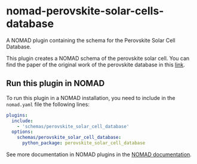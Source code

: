 # nomad-perovskite-solar-cells-database
A NOMAD plugin containing the schema for the Perovskite Solar Cell Database.

This plugin creates a NOMAD schema of the perovskite solar cell. You can find the paper of the original work of the perovskite database in this [link](https://www.nature.com/articles/s41560-021-00941-3).

## Run this plugin in NOMAD

To run this plugin in a NOMAD installation, you need to include in the `nomad.yaml`
file the following lines:

```yaml
plugins:
  include:
    - 'schemas/perovskite_solar_cell_database'
  options:
    schemas/perovskite_solar_cell_database:
      python_package: perovskite_solar_cell_database
```

See more documentation in NOMAD plugins in the [NOMAD documentation](https://nomad-lab.eu/prod/v1/staging/docs/index.html).
